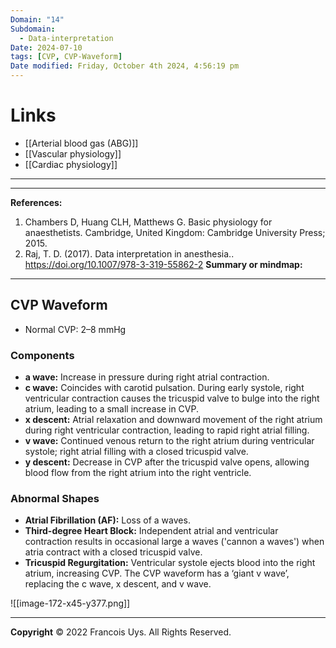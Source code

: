 ```yaml
---
Domain: "14"
Subdomain:
  - Data-interpretation
Date: 2024-07-10
tags: [CVP, CVP-Waveform]
Date modified: Friday, October 4th 2024, 4:56:19 pm
---
```


# Links
- [[Arterial blood gas (ABG)]]
- [[Vascular physiology]]
- [[Cardiac physiology]]

---

---
**References:**

1. Chambers D, Huang CLH, Matthews G. Basic physiology for anaesthetists. Cambridge, United Kingdom: Cambridge University Press; 2015.
2. Raj, T. D. (2017). Data interpretation in anesthesia.. https://doi.org/10.1007/978-3-319-55862-2
**Summary or mindmap:**

---------------------------------------------------------------------------------------------
## CVP Waveform

- Normal CVP: 2–8 mmHg

### Components

- **a wave:** Increase in pressure during right atrial contraction.
- **c wave:** Coincides with carotid pulsation. During early systole, right ventricular contraction causes the tricuspid valve to bulge into the right atrium, leading to a small increase in CVP.
- **x descent:** Atrial relaxation and downward movement of the right atrium during right ventricular contraction, leading to rapid right atrial filling.
- **v wave:** Continued venous return to the right atrium during ventricular systole; right atrial filling with a closed tricuspid valve.
- **y descent:** Decrease in CVP after the tricuspid valve opens, allowing blood flow from the right atrium into the right ventricle.
### Abnormal Shapes

- **Atrial Fibrillation (AF):** Loss of a waves.
- **Third-degree Heart Block:** Independent atrial and ventricular contraction results in occasional large a waves ('cannon a waves') when atria contract with a closed tricuspid valve.
- **Tricuspid Regurgitation:** Ventricular systole ejects blood into the right atrium, increasing CVP. The CVP waveform has a ‘giant v wave’, replacing the c wave, x descent, and v wave.

![[image-172-x45-y377.png]]


---

**Copyright**
© 2022 Francois Uys. All Rights Reserved.
